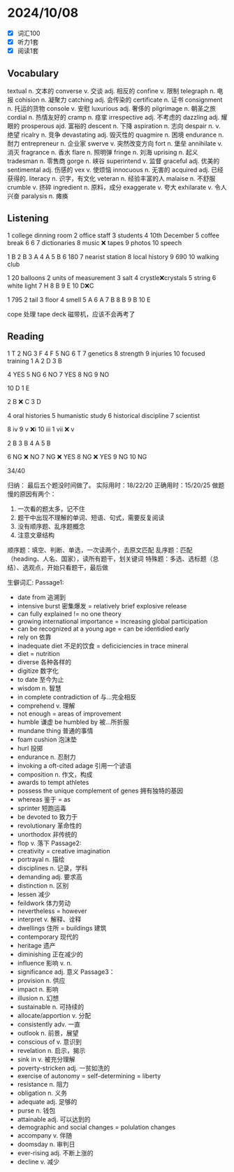 # 2024/10/08 

- [x] 词汇100 
- [x] 听力1套
- [x] 阅读1套 

## Vocabulary
textual n. 文本的
converse v. 交谈 adj. 相反的
confine v. 限制
telegraph n. 电报
cohision n. 凝聚力
catching adj. 会传染的
certificate n. 证书
consignment n. 托运的货物
console v. 安慰
luxurious adj. 奢侈的
pilgrimage n. 朝圣之旅
cordial n. 热情友好的
cramp n. 痉挛
irrespective adj. 不考虑的
dazzling adj. 耀眼的
prosperous ajd. 富裕的
descent n. 下降
aspiration n. 志向
despair n. v. 绝望
ricalry n. 竞争
devastating adj. 毁灭性的 
quagmire n. 困境 
endurance n. 耐力
entrepreneur n. 企业家 
swerve v. 突然改变方向
fort n. 堡垒
annihilate v. 消灭
fragrance n. 香水
flare n. 照明弹
fringe n. 刘海
uprising n. 起义
tradesman n. 零售商
gorge n. 峡谷
superintend v. 监督
graceful adj. 优美的
sentimental adj. 伤感的
vex v. 使烦恼
innocuous n. 无害的
acquired adj. 已经获得的.
literacy n. 识字，有文化
veteran n. 经验丰富的人
malaise n. 不舒服
crumble v. 挤碎
ingredient n. 原料，成分
exaggerate v. 夸大
exhilarate v. 令人兴奋
paralysis n. 瘫痪

## Listening

1 college dinning room
2 office staff
3 students
4 10th December
5 coffee break
6 6
7 dictionaries
8 music ❌ tapes
9 photos
10 speech

1 B
2 B
3 A
4 A
5 B
6 180
7 nearist station
8 local history
9 690
10 walking club

1 20 balloons
2 units of measurement
3 salt
4 crystle❌crystals
5 string
6 white light
7 H
8 B
9 E
10 D❌C

1 795
2 tail
3 floor
4 smell
5 A
6 A
7 B
8 B
9 B
10 E

cope 处理
tape deck 磁带机，应该不会再考了

## Reading

1 T
2 NG
3 F
4 F
5 NG
6 T
7 genetics
8 strength
9 injuries
10 focused training
1 A
2 D
3 B

4 YES
5 NG
6 NO
7 YES
8 NG
9 NO

10 D
1 E

2 B ❌ C
3 D

4 oral histories
5 humanistic study 
6 historical discipline
7 scientist

8 iv
9 v ❌i
10 iii
1 vii ❌ v

2 B
3 B
4 A 
5 B

6 NG ❌ NO
7 NG ❌ YES
8 NG ❌ YES
9 NG
10 NG

34/40

归纳：
最后五个题没时间做了。
实际用时：18/22/20
正确用时：15/20/25
做题慢的原因有两个：
1. 一次看的题太多，记不住
2. 题干中出现不理解的单词、短语、句式，需要反复阅读
3. 没有顺序题、乱序题概念
4. 注意文章结构

顺序题：填空、判断、单选，一次读两个，去原文匹配
乱序题：匹配（heading、人名、国家），读所有题干，划关键词
特殊题：多选、选标题（总结）、选观点，开始只看题干，最后做

生僻词汇:
Passage1:
- date from 追溯到 
- intensive burst 密集爆发 = relatively brief explosive release
- can fully explained != no one theory
- growing international importance = increasing global participation
- can be recognized at a young age = can be identidied early
- rely on 依靠
- inadequate diet 不足的饮食 = deficiciencies in trace mineral
- diet = nutrition
- diverse 各种各样的
- digitize 数字化
- to date 至今为止
- wisdom n. 智慧
- in complete contradiction of 与...完全相反
- comprehend v. 理解
- not enough = areas of improvement
- humble 谦虚 be humbled by 被...所折服
- mundane thing 普通的事情
- foam cushion 泡沫垫
- hurl 投掷
- endurance n. 忍耐力
- invoking a oft-cited adage 引用一个谚语
- composition n. 作文，构成
- awards to tempt athletes
- possess the unique complement of genes 拥有独特的基因
- whereas 鉴于 = as
- sprinter 短跑运毒
- be devoted to 致力于
- revolutionary 革命性的
- unorthodox 非传统的
- flop v. 落下
Passage2:
- creativity = creative imagination
- portrayal n. 描绘
- disciplines n. 记录，学科
- demanding adj. 要求高
- distinction n. 区别
- lessen 减少
- feildwork 体力劳动
- nevertheless = however
- interpret v. 解释、诠释
- dwellings 住所 = buildings 建筑
- contemporary 现代的
- heritage 遗产
- diminishing 正在减少的
- influence 影响 v. n.
- significance adj. 意义
Passage3：
- provision n. 供应
- impact n. 影响
- illusion n. 幻想
- sustainable n. 可持续的
- allocate/apportion v. 分配
- consistently adv. 一直
- outlook n. 前景，展望
- conscious of v. 意识到
- revelation n. 启示，揭示
- sink in v. 被充分理解
- poverty-stricken adj. 一贫如洗的
- exercise of autonomy = self-determining = liberty
- resistance n. 阻力
- obligation n. 义务
- adequate adj. 足够的
- purse n. 钱包
- attainable adj. 可以达到的
- demographic and social changes = polulation changes
- accompany v. 伴随
- doomsday n. 审判日
- ever-rising adj. 不断上涨的
- decline v. 减少
